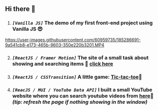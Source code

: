 ## Hi there 👋

1. ### *`[Vanilla JS]`* The demo of my first front-end project using Vanilla JS :sunglasses:
https://user-images.githubusercontent.com/60959735/185286691-9a541cb8-e173-465b-9603-350e220b3201.MP4

2. ### *`[ReactJS / Framer Motion]`* The site of a small task about showing and searching items :star_struck: [click here](https://shawn-xingshi-he.github.io/task_resonate/)

3. ### *`[ReactJS / CSSTransition]`* A little game: [Tic-tac-toe](https://shawn-xingshi-he.github.io/tic-tac-toe/):hugs: 

4. ### *`[ReacJS / MUI / YouTube Data API]`* I built a small YouTube website where you can search youtube videos from [here](https://shawn-xingshi-he.github.io/smallyoutube/):partying_face: _(tip: refresh the page if nothing showing in the window)_



<!--
**Shawn-Xingshi-He/Shawn-Xingshi-He** is a ✨ _special_ ✨ repository because its `README.md` (this file) appears on your GitHub profile.

Here are some ideas to get you started:

- 🔭 I’m currently working on ...
- 🌱 I’m currently learning ...
- 👯 I’m looking to collaborate on ...
- 🤔 I’m looking for help with ...
- 💬 Ask me about ...
- 📫 How to reach me: ...
- 😄 Pronouns: ...
- ⚡ Fun fact: ...
-->
